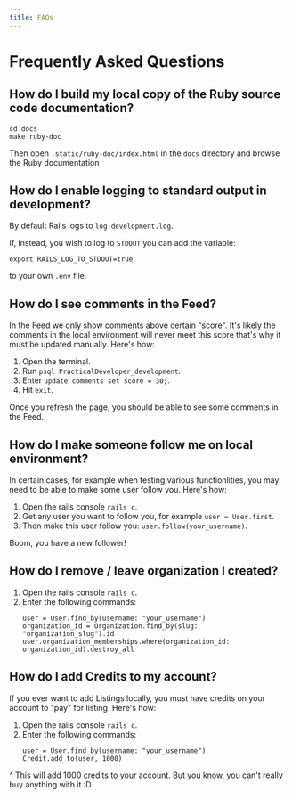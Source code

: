 ```yaml
---
title: FAQs
---
```


# Frequently Asked Questions

## How do I build my local copy of the Ruby source code documentation?

```shell
cd docs
make ruby-doc
```

Then open `.static/ruby-doc/index.html` in the `docs` directory and browse the
Ruby documentation

## How do I enable logging to standard output in development?

By default Rails logs to `log.development.log`.

If, instead, you wish to log to `STDOUT` you can add the variable:

```shell
export RAILS_LOG_TO_STDOUT=true
```

to your own `.env` file.

## How do I see comments in the Feed?

In the Feed we only show comments above certain "score". It's likely the
comments in the local environment will never meet this score that's why it must
be updated manually. Here's how:

1. Open the terminal.
2. Run `psql PracticalDeveloper_development`.
3. Enter `update comments set score = 30;`.
4. Hit `exit`.

Once you refresh the page, you should be able to see some comments in the Feed.

## How do I make someone follow me on local environment?

In certain cases, for example when testing various functionlities, you may need
to be able to make some user follow you. Here's how:

1. Open the rails console `rails c`.
2. Get any user you want to follow you, for example `user = User.first`.
3. Then make this user follow you: `user.follow(your_username)`.

Boom, you have a new follower!

## How do I remove / leave organization I created?

1. Open the rails console `rails c`.
2. Enter the following commands:
   ```shell
   user = User.find_by(username: "your_username")
   organization_id = Organization.find_by(slug: "organization_slug").id
   user.organization_memberships.where(organization_id: organization_id).destroy_all
   ```

## How do I add Credits to my account?

If you ever want to add Listings locally, you must have credits on your account
to "pay" for listing. Here's how:

1. Open the rails console `rails c`.
2. Enter the following commands:
   ```shell
   user = User.find_by(username: "your_username")
   Credit.add_to(user, 1000)
   ```

^ This will add 1000 credits to your account. But you know, you can't really buy
anything with it :D
